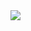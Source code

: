 <a href="https://github.com/anuraghazra/github-readme-stats">
  <img align="center" src="https://github-readme-stats.vercel.app/api?username=andrewisen-tikab&count_private=true&show_icons=true&include_all_commits=true&hide_border=true&hide_title=true&theme=chartreuse-dark" />
</a>
